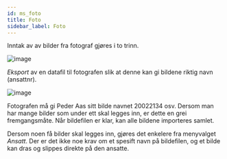 ```yaml
---
id: ms_foto
title: Foto
sidebar_label: Foto
---
```


Inntak av av bilder fra fotograf gjøres i to trinn.

![image](https://github.com/user-attachments/assets/d2101d1f-791b-42a3-8d15-76ef8f6853d7)


_Eksport_ av en datafil til fotografen slik at denne kan gi bildene riktig navn (ansattnr). 

![image](https://github.com/user-attachments/assets/3c42b05b-c63d-49bc-9894-9f8931619b27)


Fotografen må gi Peder Aas sitt bilde navnet 20022134 osv. Dersom man har mange bilder som under ett skal legges inn, er dette en grei fremgangsmåte. Når bildefilen er klar, kan alle bildene importeres samlet. 

Dersom noen få bilder skal legges inn, gjøres det enkelere fra menyvalget _Ansatt_. Der er det ikke noe krav om et spesift navn på bildefilen, og et bilde kan dras og slippes direkte på den ansatte.


 
